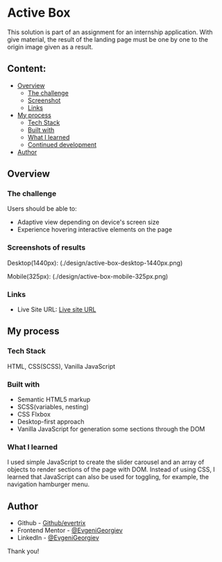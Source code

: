 # Active Box

This solution is part of an assignment for an internship application. With give material, the result of the landing page must be one by one to the origin image given as a result.

## Content:

- [Overview][1]
  - [The challenge][2]
  - [Screenshot][3]
  - [Links][4]
- [My process][5]
  - [Tech Stack][6]
  - [Built with][7]
  - [What I learned][8]
  - [Continued development][9]
- [Author][10]

## Overview

### The challenge

Users should be able to:

- Adaptive view depending on device's screen size
- Experience hovering interactive elements on the page

### Screenshots of results

Desktop(1440px): (./design/active-box-desktop-1440px.png)

Mobile(325px): (./design/active-box-mobile-325px.png)

### Links

- Live Site URL: [Live site URL][11]

## My process

### Tech Stack

HTML, CSS(SCSS), Vanilla JavaScript

### Built with

- Semantic HTML5 markup
- SCSS(variables, nesting)
- CSS Flxbox
- Desktop-first approach
- Vanilla JavaScript for generation some sections through the DOM

### What I learned

I used simple JavaScript to create the slider carousel and an array of objects to render sections of the page with DOM. Instead of using CSS, I learned that JavaScript can also be used for toggling, for example, the navigation hamburger menu.

## Author

- Github - [Github/evertrix][12]
- Frontend Mentor - [@EvgeniGeorgiev][13]
- LinkedIn - [@EvgeniGeorgiev][14]

Thank you!

[1]: #overview
[2]: #the-challenge
[3]: #screenshot
[4]: #links
[5]: #my-process
[6]: #tech-stack
[7]: #built-with
[8]: #what-i-learned
[9]: #continued-development
[10]: #author
[11]: https://active-box-landing-page.netlify.app/
[12]: https://github.com/Evertrix
[13]: https://www.frontendmentor.io/profile/Evertrix
[14]: https://www.linkedin.com/in/evgeni-georgiev-755921166/
